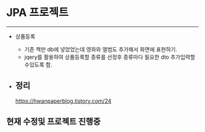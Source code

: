 # JPA 프로젝트 
---

* 상품등록
   * 기존 책만 db에 넣었었는데 영화와 앨범도 추가해서 화면에 표현하기.
   * jqery를 활용하여 상품등록할 종류를 선정후 종류마다 필요한 dto 추가입력할수있도록 함.

* 정리
  ---
    https://hwanpaperblog.tistory.com/24


## 현재 수정및 프로젝트 진행중
